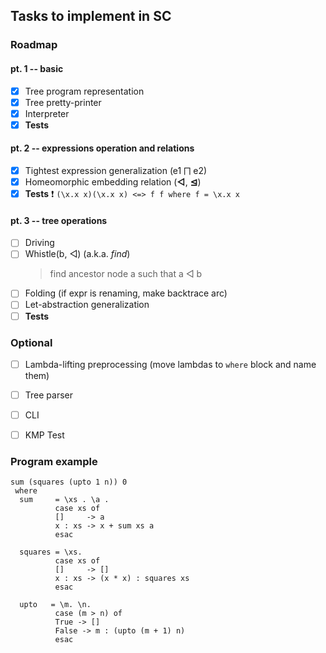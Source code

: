 ## Tasks to implement in SC



### Roadmap
#### pt. 1 -- basic
- [x] Tree program representation
- [x] Tree pretty-printer
- [x] Interpreter
- [x] **Tests**

#### pt. 2 -- expressions operation and relations
- [x] Tightest expression generalization (e1 ⨅ e2)
- [x] Homeomorphic embedding relation (**◁**, **⊴**)
- [x] **Tests** :heavy_exclamation_mark:
```(\x.x x)(\x.x x) <=> f f where f = \x.x x```

#### pt. 3 -- tree operations
- [ ] Driving
- [ ] Whistle(b, ◁) (a.k.a. _find_)
  > find ancestor node a such that a ◁ b
- [ ] Folding (if expr is renaming, make backtrace arc)
- [ ] Let-abstraction generalization
- [ ] **Tests**

### Optional
- [ ] Lambda-lifting preprocessing (move lambdas to `where` block and name them)
- [ ] Tree parser
- [ ] CLI
- [ ] KMP Test


### Program example
```
sum (squares (upto 1 n)) 0
 where
  sum     = \xs . \a .
          case xs of
          []     -> a
          x : xs -> x + sum xs a
          esac
          
  squares = \xs.
          case xs of
          []     -> []
          x : xs -> (x * x) : squares xs
          esac
          
  upto   = \m. \n.
          case (m > n) of
          True -> []
          False -> m : (upto (m + 1) n)
          esac
```